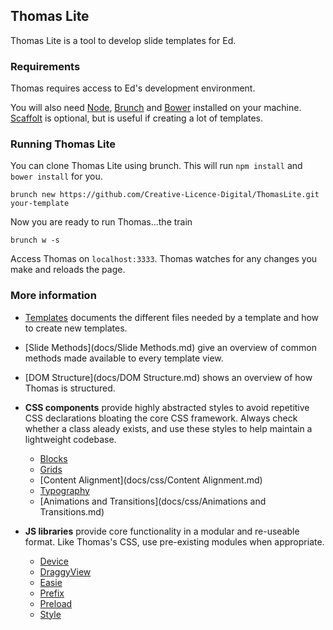 ## Thomas Lite

Thomas Lite is a tool to develop slide templates for Ed.

### Requirements

Thomas requires access to Ed's development environment.

You will also need [Node], [Brunch] and [Bower] installed on your machine. [Scaffolt] is optional, but is useful if creating a lot of templates.

### Running Thomas Lite

You can clone Thomas Lite using brunch. This will run `npm install` and `bower install` for you.

```
brunch new https://github.com/Creative-Licence-Digital/ThomasLite.git your-template
```

Now you are ready to run Thomas...the train

```
brunch w -s
```

Access Thomas on `localhost:3333`. Thomas watches for any changes you make and reloads the page.

### More information

- [Templates](docs/Templates.md) documents the different files needed by a
  template and how to create new templates.

- [Slide Methods](docs/Slide Methods.md) give an overview of common methods
  made available to every template view.

- [DOM Structure](docs/DOM Structure.md) shows an overview of how Thomas is
  structured.

- **CSS components** provide highly abstracted styles to avoid repetitive CSS
  declarations bloating the core CSS framework. Always check whether a class
  aleady exists, and use these styles to help maintain a lightweight codebase.
  - [Blocks](docs/css/Blocks.md)
  - [Grids](docs/css/Grids.md)
  - [Content Alignment](docs/css/Content Alignment.md)
  - [Typography](docs/css/Typography.md)
  - [Animations and Transitions](docs/css/Animations and Transitions.md)

- **JS libraries** provide core functionality in a modular and re-useable
  format. Like Thomas's CSS, use pre-existing modules when appropriate.
  - [Device](docs/js/Device.md)
  - [DraggyView](docs/js/DraggyView.md)
  - [Easie](docs/js/Easie.md)
  - [Prefix](docs/js/Prefix.md)
  - [Preload](docs/js/Preload.md)
  - [Style](docs/js/Style.md)

[Node]: https://nodejs.org/en/
[Brunch]: http://brunch.io
[Bower]: http://bower.io/
[Scaffolt]: https://github.com/paulmillr/scaffolt
